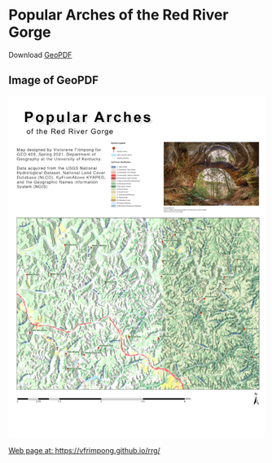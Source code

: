 # Popular Arches of the Red River Gorge

Download [GeoPDF](rrg_arches.pdf)

## Image of GeoPDF

![image of GeoPDF](images/rrg.jpg)

[Web page at: https://vfrimpong.github.io/rrg/ ](https://vfrimpong.github.io/rrg/)